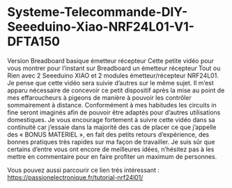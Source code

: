 # Systeme-Telecommande-DIY-Seeeduino-Xiao-NRF24L01-V1-DFTA150
Version Breadboard basique émetteur récepteur
Cette petite vidéo pour vous montrer pour l’instant sur Breadboard un émetteur récepteur Tout ou Rien avec 2 Seeeduino XIAO et 2 modules émetteur/récepteur NRF24L01.
Je pense que cette vidéo sera suivie d’autres sur le même sujet.
Il m’est apparu nécessaire de concevoir ce petit dispositif après la mise au point de mes effaroucheurs à pigeons de manière à pouvoir les contrôler sommairement à distance.
Conformément à mes habitudes les circuits in fine seront imaginés afin de pouvoir être adaptés pour d’autres utilisations domestiques.
Je vous encourage fortement à suivre cette vidéo dans sa continuité car j’essaie dans la majorité des cas de placer ce que j’appelle des « BONUS MATERIEL », en fait des petits retours d’expérience, des bonnes pratiques très rapides sur ma façon de travailler. Je suis sûr que certains d’entre vous ont encore de meilleures idées, n’hésitez pas à les mettre en commentaire pour en faire profiter un maximum de personnes.

Vous pouvez aussi parcourir ce lien trés intéressant : https://passionelectronique.fr/tutorial-nrf24l01/
